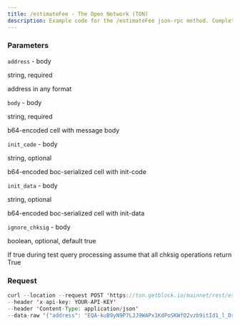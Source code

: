 ```yaml
---
title: /estimateFee - The Open Network (TON)
description: Example code for the /estimateFee json-rpc method. Сomplete guide on how to use /estimateFee json-rpc in GetBlock.io Web3 documentation.
---
```


### Parameters


`address` - body

string, required

address in any format

`body` - body

string, required

b64-encoded cell with message body

`init_code` - body

string, optional

b64-encoded boc-serialized cell with init-code

`init_data` - body

string, optional

b64-encoded boc-serialized cell with init-data

`ignore_chksig` - body

boolean, optional, default true

If true during test query processing assume that all chksig operations
return True

### Request

``` java
curl --location --request POST 'https://ton.getblock.io/mainnet/rest/estimateFee?' 
--header 'x-api-key: YOUR-API-KEY' 
--header 'Content-Type: application/json' 
--data-raw '{"address": "EQA-kuB9yN9P7LJJ9WAPx1KdPoSKWfO2vzb9itId1_l_Dr4H"}'
```


